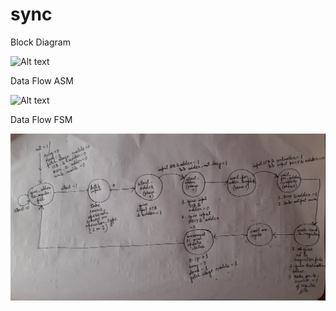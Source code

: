 # sync

Block Diagram

![Alt text](./Block_Diagram.jpg?raw=true "Block_Diagram")

Data Flow ASM

![Alt text](./Data_Flow_ASM.jpg?raw=true "Data_Flow_ASM")

Data Flow FSM

![Alt text](./Data_Flow_FSM.jpg?raw=true "Data_Flow_FSM")
